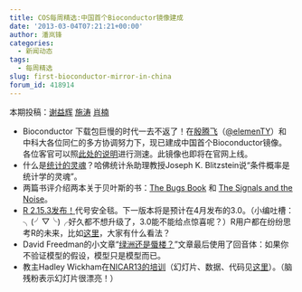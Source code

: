 ```yaml
---
title: COS每周精选:中国首个Bioconductor镜像建成
date: '2013-03-04T07:21:21+00:00'
author: 潘岚锋
categories:
  - 新闻动态
tags:
  - 每周精选
slug: first-bioconductor-mirror-in-china
forum_id: 418914
---
```


本期投稿：[谢益辉](http://yihui.name/) [施涛](http://taoshistat.wordpress.com/) [肖楠](http://www.road2stat.com/)

  * Bioconductor 下载包巨慢的时代一去不返了！在[殷腾飞](http://www.tengfei.name/)（[@elemenTY](http://weibo.com/yintengfei)）和中科大各位同仁的多方协调努力下，现已建成中国首个Bioconductor镜像。各位客官可以照[此处的说明](http://www.tengfei.name/cn/2013/03/ustc-bioc/)进行测速。此镜像也即将在官网上线。<!--more-->
  * 什么是[统计的灵魂](http://v.youku.com/v_show/id_XNTIyMDM5ODY0.html)？哈佛统计糸助理教授Joseph K. Blitzstein说“条件概率是统计学的灵魂”。
  * 两篇书评介绍两本关于贝叶斯的书：[The Bugs Book](http://xianblog.wordpress.com/2013/02/25/the-bugs-book-guest-post/) 和 [The Signals and the Noise](http://xianblog.wordpress.com/2013/02/27/the-signal-and-the-noise-2/)。
  * [R 2.15.3发布！](https://cos.name/cn/topic/109489)代号安全毯。下一版本将是预计在4月发布的3.0。（小编吐槽：╮(╯▽╰)╭好久都不想升级了，3.0能不能给点惊喜呢？）R用户都在纷纷思考R的未来，比如[这里](https://cos.name/cn/topic/109489#post-243064)，大家有什么看法？
  * David Freedman的小文章“[绿洲还是蜃楼？](http://www.stat.berkeley.edu/~census/chance.pdf)”文章最后使用了回音体：如果你不验证模型的假设，模型只是模型而已。
  * 教主Hadley Wickham在[NICAR13的培训](http://ire.org/events-and-training/event/315/580/)（幻灯片、数据、代码见[这里](https://www.dropbox.com/sh/m97xuwrobjar6p5/eyp2mN4IQm/slides)）。（脑残粉表示幻灯片很漂亮！）

